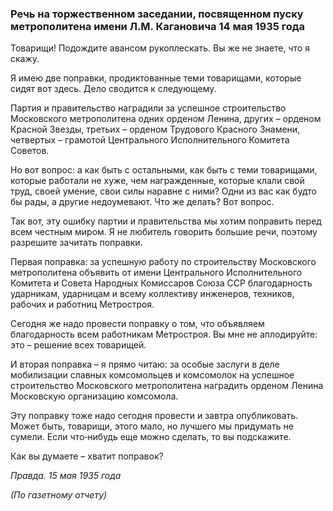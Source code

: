 ### Речь на торжественном заседании, посвященном пуску метрополитена имени Л.М. Кагановича 14 мая 1935 года

Товарищи! Подождите авансом рукоплескать. Вы же не знаете, что я скажу.

Я имею две поправки, продиктованные теми товарищами, которые сидят вот здесь. Дело сводится к следующему.

Партия и правительство наградили за успешное строительство Московского метрополитена одних орденом Ленина, других – орденом Красной Звезды, третьих – орденом Трудового Красного Знамени, четвертых – грамотой Центрального Исполнительного Комитета Советов.

Но вот вопрос: а как быть с остальными, как быть с теми товарищами, которые работали не хуже, чем награжденные, которые клали свой труд, своей умение, свои силы наравне с ними? Одни из вас как будто бы рады, а другие недоумевают. Что же делать? Вот вопрос.

Так вот, эту ошибку партии и правительства мы хотим поправить перед всем честным миром. Я не любитель говорить большие речи, поэтому разрешите зачитать поправки.

Первая поправка: за успешную работу по строительству Московского метрополитена объявить от имени Центрального Исполнительного Комитета и Совета Народных Комиссаров Союза ССР благодарность ударникам, ударницам и всему коллективу инженеров, техников, рабочих и работниц Метростроя.

Сегодня же надо провести поправку о том, что объявляем благодарность всем работникам Метростроя. Вы мне не аплодируйте: это – решение всех товарищей.

И вторая поправка – я прямо читаю: за особые заслуги в деле мобилизации славных комсомольцев и комсомолок на успешное строительство Московского метрополитена наградить орденом Ленина Московскую организацию комсомола.

Эту поправку тоже надо сегодня провести и завтра опубликовать. Может быть, товарищи, этого мало, но лучшего мы придумать не сумели. Если что‑нибудь еще можно сделать, то вы подскажите.

Как вы думаете – хватит поправок?

_Правда. 15 мая 1935 года_

_(По газетному отчету)_